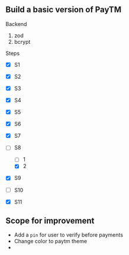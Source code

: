 
## Build a basic version of PayTM

Backend
1. zod
2. bcrypt

Steps

- [x] S1
- [x] S2
- [x] S3
- [x] S4
- [x] S5
- [x] S6
- [x] S7
- [ ] S8
  - [ ] 1  
  - [x] 2
- [x] S9
- [ ] S10
- [x] S11




## Scope for improvement

- Add a `pin` for user to verify before payments
- Change color to paytm theme
- 